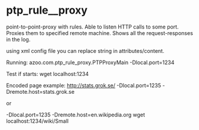 ptp_rule__proxy
=========

point-to-point-proxy with rules.
Able to listen HTTP calls to some port. 
Proxies them to specified remote machine. 
Shows all the request-responses in the log.

using xml config file you can replace string in attributes/content.


Running:
azoo.com.ptp_rule_proxy.PTPProxyMain
-Dlocal.port=1234

Test if starts:
wget localhost:1234

Encoded page example:
http://stats.grok.se/
-Dlocal.port=1235 -Dremote.host=stats.grok.se

or

-Dlocal.port=1235 -Dremote.host=en.wikipedia.org
wget localhost:1234/wiki/Small

